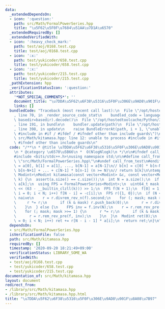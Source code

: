 ```yaml
---
data:
  _extendedDependsOn:
  - icon: ':question:'
    path: src/Math/FormalPowerSeries.hpp
    title: "\u5F62\u5F0F\u7684\u51AA\u7D1A\u6570"
  _extendedRequiredBy: []
  _extendedVerifiedWith:
  - icon: ':heavy_check_mark:'
    path: test/aoj/0168.test.cpp
    title: test/aoj/0168.test.cpp
  - icon: ':x:'
    path: test/yukicoder/658.test.cpp
    title: test/yukicoder/658.test.cpp
  - icon: ':x:'
    path: test/yukicoder/215.test.cpp
    title: test/yukicoder/215.test.cpp
  _pathExtension: hpp
  _verificationStatusIcon: ':question:'
  attributes:
    '*NOT_SPECIAL_COMMENTS*': ''
    document_title: "\u7DDA\u5F62\u6F38\u5316\u5F0F\u306E\u9AD8\u901F\u8A08\u7B97"
    links: []
  bundledCode: "Traceback (most recent call last):\n  File \"/opt/hostedtoolcache/Python/3.8.5/x64/lib/python3.8/site-packages/onlinejudge_verify/documentation/build.py\"\
    , line 70, in _render_source_code_stat\n    bundled_code = language.bundle(stat.path,\
    \ basedir=basedir).decode()\n  File \"/opt/hostedtoolcache/Python/3.8.5/x64/lib/python3.8/site-packages/onlinejudge_verify/languages/cplusplus.py\"\
    , line 191, in bundle\n    bundler.update(path)\n  File \"/opt/hostedtoolcache/Python/3.8.5/x64/lib/python3.8/site-packages/onlinejudge_verify/languages/cplusplus_bundle.py\"\
    , line 398, in update\n    raise BundleErrorAt(path, i + 1, \"unable to process\
    \ #include in #if / #ifdef / #ifndef other than include guards\")\nonlinejudge_verify.languages.cplusplus_bundle.BundleErrorAt:\
    \ src/Math/kitamasa.hpp: line 12: unable to process #include in #if / #ifdef /\
    \ #ifndef other than include guards\n"
  code: "/**\n * @title \u7DDA\u5F62\u6F38\u5316\u5F0F\u306E\u9AD8\u901F\u8A08\u7B97\
    \n * @category \u6570\u5B66\n *  O(NlogNlogk)\n */\n\n#ifndef call_from_test\n\
    #include <bits/stdc++.h>\nusing namespace std;\n\n#define call_from_test\n#include\
    \ \"src/Math/FormalPowerSeries.hpp\"\n#undef call_from_test\n#endif\n\n// b[0]\
    \ = a[0], b[1] = a[1], ..., b[N-1] = a[N-1]\n// b[n] = c[0] * b[n-N] + c[1] *\
    \ b[n-N+1] + ... + c[N-1] * b[n-1] (n >= N)\n// return b[k]\n\ntemplate <class\
    \ Modint>\nModint kitamasa(const vector<Modint> &c, const vector<Modint> &a, uint64_t\
    \ k) {\n  assert(a.size() == c.size());\n  int N = a.size();\n  if (k < N) return\
    \ a[k];\n  using FPS = FormalPowerSeries<Modint>;\n  uint64_t mask = (uint64_t(1)\
    \ << (63 - __builtin_clzll(k))) >> 1;\n  FPS f(N + 1);\n  f[0] = 1;\n  for (int\
    \ i = 0; i < N; i++) f[N - i] = -c[i];\n  FPS r({1, 0});\n  if (N < 1150) {  //\
    \ naive\n    r = r.divrem_rev_n(f).second;\n    for (; mask; mask >>= 1) {\n \
    \     r *= r;\n      if (k & mask) r.push_back(0);\n      r = r.divrem_rev_n(f).second;\n\
    \    }\n  } else {\n    FPS inv = f.inv(N);\n    r = r.rem_rev_pre(f, inv);\n\
    \    for (; mask; mask >>= 1) {\n      r *= r;\n      if (k & mask) r.push_back(0);\n\
    \      r = r.rem_rev_pre(f, inv);\n    }\n  }\n  Modint ret(0);\n  for (int i\
    \ = 0; i < N; i++) ret += r[N - i - 1] * a[i];\n  return ret;\n}\n"
  dependsOn:
  - src/Math/FormalPowerSeries.hpp
  isVerificationFile: false
  path: src/Math/kitamasa.hpp
  requiredBy: []
  timestamp: '2020-09-20 18:21:49+09:00'
  verificationStatus: LIBRARY_SOME_WA
  verifiedWith:
  - test/aoj/0168.test.cpp
  - test/yukicoder/658.test.cpp
  - test/yukicoder/215.test.cpp
documentation_of: src/Math/kitamasa.hpp
layout: document
redirect_from:
- /library/src/Math/kitamasa.hpp
- /library/src/Math/kitamasa.hpp.html
title: "\u7DDA\u5F62\u6F38\u5316\u5F0F\u306E\u9AD8\u901F\u8A08\u7B97"
---
```

